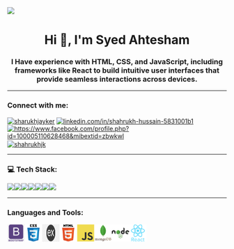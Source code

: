 <img src='ahtesham.png'>
<h1 align="center">Hi 👋, I'm Syed Ahtesham </h1>
<h3 align="center">I Have experience with HTML, CSS, and JavaScript, including frameworks like React to build intuitive user interfaces that provide seamless interactions across devices.</h3>
<hr> 
<h3 align="left">Connect with me:</h3>
<p align="left">
<a href="https://twitter.com/sharukhjayker" target="blank"><img align="center" src="https://raw.githubusercontent.com/rahuldkjain/github-profile-readme-generator/master/src/images/icons/Social/twitter.svg" alt="sharukhjayker" height="30" width="40" /></a>
<a href="https://www.linkedin.com/in/shahrukh-hussain-5831001b1" target="blank"><img align="center" src="https://raw.githubusercontent.com/rahuldkjain/github-profile-readme-generator/master/src/images/icons/Social/linked-in-alt.svg" alt="linkedin.com/in/shahrukh-hussain-5831001b1" height="30" width="40" /></a>
<a href="https://www.facebook.com/profile.php?id=100005110628468&mibextid=ZbWKwL" target="blank"><img align="center" src="https://raw.githubusercontent.com/rahuldkjain/github-profile-readme-generator/master/src/images/icons/Social/facebook.svg" alt="https://www.facebook.com/profile.php?id=100005110628468&mibextid=zbwkwl" height="30" width="40" /></a>
<a href="https://www.instagram.com/shahrukhdeveloper2024?igsh=N2szeXJqM2I5bnhm" target="blank"><img align="center" src="https://raw.githubusercontent.com/rahuldkjain/github-profile-readme-generator/master/src/images/icons/Social/instagram.svg" alt="shahrukhjk" height="30" width="40" /></a>
</p>
<hr> 
<h3 align="left">💻 Tech Stack:</h3>
<div>
<img src='https://img.shields.io/badge/css3-%231572B6.svg?style=for-the-badge&logo=css3&logoColor=white'><img src='https://img.shields.io/badge/html5-%23E34F26.svg?style=for-the-badge&logo=html5&logoColor=white'><img src='https://img.shields.io/badge/javascript-%23323330.svg?style=for-the-badge&logo=javascript&logoColor=%23F7DF1E'><img src='https://img.shields.io/badge/bootstrap-%23563D7C.svg?style=for-the-badge&logo=bootstrap&logoColor=white'><img src='https://img.shields.io/badge/express.js-%23404d59.svg?style=for-the-badge&logo=express&logoColor=%2361DAFB'><img src='https://img.shields.io/badge/node.js-6DA55F?style=for-the-badge&logo=node.js&logoColor=white'><img src='https://img.shields.io/badge/react-%2320232a.svg?style=for-the-badge&logo=react&logoColor=%2361DAFB'>
  </div>
<hr> 
<h3 align="left">Languages and Tools:</h3>
<div style="display: flex; flex-wrap: wrap;">
  <a href="https://getbootstrap.com" target="_blank" rel="noreferrer">
    <img src="bootstrap1.png" alt="bootstrap" width="40" height="40" style="background-color: blue;"/>
  </a>
  <a href="https://www.w3schools.com/css/" target="_blank" rel="noreferrer">
    <img src="https://raw.githubusercontent.com/devicons/devicon/master/icons/css3/css3-original-wordmark.svg" alt="css3" width="40" height="40" />
  </a>
  <a href="https://expressjs.com" target="_blank" rel="noreferrer">
    <img src="express1.png" alt="express" width="40" height="40" style="background-color: orange;"/>
  </a>
  <a href="https://www.w3.org/html/" target="_blank" rel="noreferrer">
    <img src="https://raw.githubusercontent.com/devicons/devicon/master/icons/html5/html5-original-wordmark.svg" alt="html5" width="40" height="40"/>
  </a>
  <a href="https://developer.mozilla.org/en-US/docs/Web/JavaScript" target="_blank" rel="noreferrer">
    <img src="https://raw.githubusercontent.com/devicons/devicon/master/icons/javascript/javascript-original.svg" alt="javascript" width="40" height="40"/>
  </a>
  <a href="https://www.mongodb.com/" target="_blank" rel="noreferrer">
    <img src="https://raw.githubusercontent.com/devicons/devicon/master/icons/mongodb/mongodb-original-wordmark.svg" alt="mongodb" width="40" height="40"/>
  </a>
  <a href="https://nodejs.org" target="_blank" rel="noreferrer">
    <img src="https://raw.githubusercontent.com/devicons/devicon/master/icons/nodejs/nodejs-original-wordmark.svg" alt="nodejs" width="40" height="40"/>
  </a>
  <a href="https://reactjs.org/" target="_blank" rel="noreferrer">
    <img src="https://raw.githubusercontent.com/devicons/devicon/master/icons/react/react-original-wordmark.svg" alt="react" width="40" height="40"/>
  </a>
</div>
